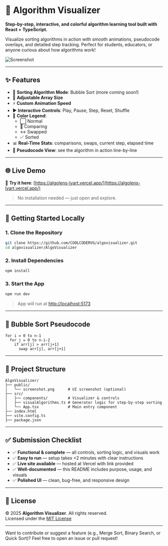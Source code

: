 # 🧠 Algorithm Visualizer

**Step-by-step, interactive, and colorful algorithm learning tool built with React + TypeScript.**

Visualize sorting algorithms in action with smooth animations, pseudocode overlays, and detailed step tracking. Perfect for students, educators, or anyone curious about how algorithms work!

![Screenshot](./public/screenshot.png) <!-- Replace with actual screenshot -->

---

## ✨ Features

- 🔁 **Sorting Algorithm Mode**: Bubble Sort (more coming soon!)
- 📏 **Adjustable Array Size**
- ⚡ **Custom Animation Speed**
- ▶️ **Interactive Controls**: Play, Pause, Step, Reset, Shuffle
- 🎨 **Color Legend**:
  - ⬜ Normal
  - 🔄 Comparing
  - ↔️ Swapped
  - ✅ Sorted
- 📊 **Real-Time Stats**: comparisons, swaps, current step, elapsed time
- 🧠 **Pseudocode View**: see the algorithm in action line-by-line

---

## 🌐 Live Demo

🔗 **Try it here**: [https://algolens-lyart.vercel.app/](https://algolens-lyart.vercel.app/)

> No installation needed — just open and explore.

---

## 🚀 Getting Started Locally

### 1. Clone the Repository

```bash
git clone https://github.com/COOLCODERVG/algovisualizer.git
cd algovisualizer/AlgoVisualizer
```

### 2. Install Dependencies

```bash
npm install
```

### 3. Start the App

```bash
npm run dev
```

> App will run at [http://localhost:5173](http://localhost:5173)

---

## 📘 Bubble Sort Pseudocode

```text
for i = 0 to n-1
  for j = 0 to n-i-2
    if arr[j] > arr[j+1]
      swap arr[j], arr[j+1]
```

---

## 📂 Project Structure

```
AlgoVisualizer/
├── public/
│   └── screenshot.png      # UI screenshot (optional)
├── src/
│   ├── components/         # Visualizer & controls
│   ├── visualAlgorithms.ts # Generator logic for step-by-step sorting
│   └── App.tsx             # Main entry component
├── index.html
├── vite.config.ts
├── package.json
```

---

## ✅ Submission Checklist

- ✅ **Functional & complete** — all controls, sorting logic, and visuals work
- ✅ **Easy to run** — setup takes <2 minutes with clear instructions
- ✅ **Live site available** — hosted at Vercel with link provided
- ✅ **Well-documented** — this README includes purpose, usage, and visuals
- ✅ **Polished UI** — clean, bug-free, and responsive design

---

## 📄 License

© 2025 **Algorithm Visualizer**. All rights reserved.  
Licensed under the [MIT License](./LICENSE)

---

Want to contribute or suggest a feature (e.g., Merge Sort, Binary Search, or Quick Sort)? Feel free to open an issue or pull request!